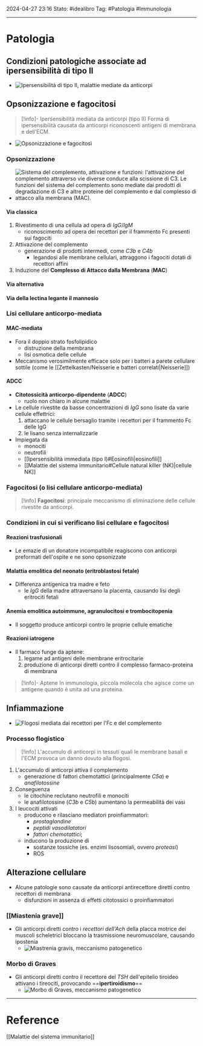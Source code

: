 2024-04-27 23:16
Stato: #idealibro 
Tag: #Patologia #Immunologia 

---
# Patologia
## Condizioni patologiche associate ad ipersensibilità di tipo II
- ![Ipersensibilità di tipo II, malattie mediate da anticorpi](https://i.imgur.com/adHUHPH.jpeg)
## Opsonizzazione e fagocitosi
>[!info]- Ipersensibilità mediata da anticorpi (tipo II)
> Forma di ipersensibilità causata da anticorpi riconoscenti antigeni di membrana e dell'ECM.
- ![Opsonizzazione e fagocitosi](https://i.imgur.com/BKP1mUs.png)
### Opsonizzazione
- ![Sistema del complemento, attivazione e funzioni: l'attivazione del complemento attraverso vie diverse conduce alla scissione di C3. Le funzioni del sistema del complemento sono mediate dai prodotti di degradazione di C3 e altre proteine del complemento e dal complesso di attacco alla membrana (MAC).](https://i.imgur.com/hoNdpgd.png)
#### Via classica
1. Rivestimento di una cellula ad opera di *IgG*/*IgM*
	- riconoscimento ad opera dei recettori per il frammento Fc presenti sui fagociti
2. Attivazione del complemento
	- generazione di prodotti intermedi, come *C3b* e *C4b*
		- legandosi alle membrane cellulari, attraggono i fagociti dotati di recettori affini
3. Induzione del **Complesso di Attacco dalla Membrana** (**MAC**)
#### Via alternativa
#### Via della lectina legante il mannosio
### Lisi cellulare anticorpo-mediata
#### MAC-mediata
- Fora il doppio strato fosfolipidico
	- distruzione della membrana
	- lisi osmotica delle cellule
- Meccanismo verosimilmente efficace solo per i batteri a parete cellulare sottile (come le [[Zettelkasten/Neisserie e batteri correlati|Neisserie]])
#### ADCC
- **Citotossicità anticorpo-dipendente** (**ADCC**)
	- ruolo non chiaro in alcune malattie
- Le cellule rivestite da basse concentrazioni di *IgG* sono lisate da varie cellule effettrici:
	1. attaccano le cellule bersaglio tramite i recettori per il frammento Fc delle IgG
	2. le lisano senza internalizzarle
- Impiegata da
	- monociti
	- neutrofili
	- [[Ipersensibilità immediata (tipo I)#Eosinofili|eosinofili]]
	- [[Malattie del sistema immunitario#Cellule natural killer (NK)|cellule NK]]
### Fagocitosi (o lisi cellulare anticorpo-mediata)
>[!info]
> **Fagocitosi**: principale meccanismo di eliminazione delle cellule rivestite da anticorpi.
### Condizioni in cui si verificano lisi cellulare e fagocitosi
#### Reazioni trasfusionali
- Le emazie di un donatore incompatibile reagiscono con anticorpi preformati dell'ospite e ne sono opsonizzate
#### Malattia emolitica del neonato (eritroblastosi fetale)
- Differenza antigenica tra madre e feto
	- le *IgG* della madre attraversano la placenta, causando lisi degli eritrociti fetali
#### Anemia emolitica autoimmune, agranulocitosi e trombocitopenia
- Il soggetto produce anticorpi contro le proprie cellule ematiche
#### Reazioni iatrogene
- Il farmaco funge da aptene:
	1. legame ad antigeni delle membrane eritrocitarie
	2. produzione di anticorpi diretti contro il complesso farmaco-proteina di membrana
>[!info]- Aptene
> In immunologia, piccola molecola che agisce come un antigene quando è unita ad una proteina.
## Infiammazione
- ![Flogosi mediata dai recettori per l'Fc e del complemento](https://i.imgur.com/Ni2A5hw.png)
### Processo flogistico
>[!info]
> L'accumulo di anticorpi in tessuti quali le membrane basali e l'ECM provoca un danno dovuto alla flogosi.
1. L'accumulo di anticorpi attiva il complemento
	- generazione di fattori chemotattici (principalmente *C5a*) e *anafilotossine*
2. Conseguenza
	- le citochine reclutano neutrofili e monociti
	- le anafilotossine (*C3b* e *C5b*) aumentano la permeabilità dei vasi
3. I leucociti attivati
	- producono e rilasciano mediatori proinfiammatori:
		- *prostaglandine*
		- *peptidi vasodilatatori*
		- *fattori chemotattici*;
	- inducono la produzione di
		- sostanze tossiche (es. enzimi lisosomiali, ovvero *proteasi*)
		- ROS
## Alterazione cellulare
- Alcune patologie sono causate da anticorpi antirecettore diretti contro recettori di membrana
	- disfunzioni in assenza di effetti citotossici o proinfiammatori
### [[Miastenia grave]]
- Gli anticorpi diretti contro i *recettori dell'Ach* della placca motrice dei muscoli scheletrici bloccano la trasmissione neuromuscolare, causando ipostenia
	- ![Miastrenia gravis, meccanismo patogenetico](https://i.imgur.com/APTv9tB.png)
### Morbo di Graves
- Gli anticorpi diretti contro il recettore del *TSH* dell'epitelio tiroideo attivano i tireociti, provocando ==**ipertiroidismo**==
	- ![Morbo di Graves, meccanismo patogenetico](https://i.imgur.com/Dv9xC04.png)







---
# Reference
[[Malattie del sistema immunitario]]